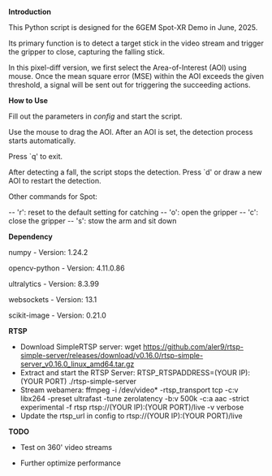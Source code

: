 **Introduction**

This Python script is designed for the 6GEM Spot-XR Demo in June, 2025.

Its primary function is to detect a target stick in the video stream and trigger the gripper to close, capturing the falling stick.

In this pixel-diff version, we first select the Area-of-Interest (AOI) using mouse. Once the mean square error (MSE) within the AOI exceeds the given threshold, a signal will be sent out for triggering the succeeding actions.


**How to Use**

Fill out the parameters in *config* and start the script.

Use the mouse to drag the AOI. After an AOI is set, the detection process starts automatically.

Press `q' to exit.

After detecting a fall, the script stops the detection. Press `d' or draw a new AOI to restart the detection.

Other commands for Spot:

-- 'r': reset to the default setting for catching
-- 'o': open the gripper
-- 'c': close the gripper
-- 's': stow the arm and sit down


**Dependency**

numpy - Version: 1.24.2

opencv-python - Version: 4.11.0.86

ultralytics - Version: 8.3.99

websockets - Version: 13.1

scikit-image - Version: 0.21.0

**RTSP**

- Download SimpleRTSP server: wget https://github.com/aler9/rtsp-simple-server/releases/download/v0.16.0/rtsp-simple-server_v0.16.0_linux_amd64.tar.gz
- Extract and start the RTSP Server: RTSP_RTSPADDRESS=(YOUR IP):(YOUR PORT) ./rtsp-simple-server
- Stream webamera: ffmpeg -i /dev/video* -rtsp_transport tcp -c:v libx264 -preset ultrafast -tune zerolatency -b:v 500k -c:a aac -strict experimental -f rtsp rtsp://(YOUR IP):(YOUR PORT)/live -v verbose
- Update the rtsp_url in config to rtsp://(YOUR IP):(YOUR PORT)/live

**TODO**

- Test on 360' video streams

- Further optimize performance
